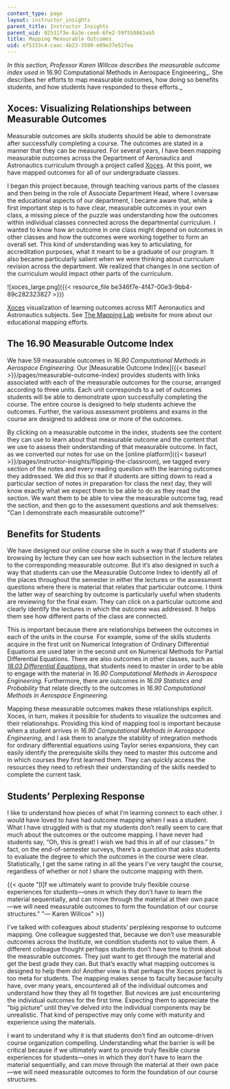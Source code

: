 ```yaml
---
content_type: page
layout: instructor_insights
parent_title: Instructor Insights
parent_uid: 92531f3e-8a3e-cee6-6fe2-59f558861eb5
title: Mapping Measurable Outcomes
uid: ef5333c4-caac-4b23-3599-e89e37e52fea
---
```


_In this section, Professor Karen Willcox describes the measurable outcome index used in_ 16.90 Computational Methods in Aerospace Engineering_. She describes her efforts to map measurable outcomes, how doing so benefits students, and how students have responded to these efforts._

Xoces: Visualizing Relationships between Measurable Outcomes
------------------------------------------------------------

Measurable outcomes are skills students should be able to demonstrate after successfully completing a course. The outcomes are stated in a manner that they can be measured. For several years, I have been mapping measurable outcomes across the Department of Aeronautics and Astronautics curriculum through a project called [Xoces](https://xoces.mit.edu). At this point, we have mapped outcomes for all of our undergraduate classes.

I began this project because, through teaching various parts of the classes and then being in the role of Associate Department Head, where I oversaw the educational aspects of our department, I became aware that, while a first important step is to have clear, measurable outcomes in your own class, a missing piece of the puzzle was understanding how the outcomes within individual classes connected across the departmental curriculum. I wanted to know how an outcome in one class might depend on outcomes in other classes and how the outcomes were working together to form an overall set. This kind of understanding was key to articulating, for accreditation purposes, what it meant to be a graduate of our program. It also became particularly salient when we were thinking about curriculum revision across the department. We realized that changes in one section of the curriculum would impact other parts of the curriculum.

![xoces_large.png]({{< resource_file be346f7e-4f47-00e3-9bb4-89c282323827 >}})  

[Xoces](https://xoces.mit.edu) visualization of learning outcomes across MIT Aeronautics and Astronautics subjects. See [The Mapping Lab](http://mapping.mit.edu/) website for more about our educational mapping efforts.

The 16.90 Measurable Outcome Index
----------------------------------

We have 59 measurable outcomes in _16.90 Computational Methods in Aerospace Engineering_. Our [Measurable Outcome Index]({{< baseurl >}}/pages/measurable-outcome-index) provides students with links associated with each of the measurable outcomes for the course, arranged according to three units. Each unit corresponds to a set of outcomes students will be able to demonstrate upon successfully completing the course. The entire course is designed to help students achieve the outcomes. Further, the various assessment problems and exams in the course are designed to address one or more of the outcomes.

By clicking on a measurable outcome in the index, students see the content they can use to learn about that measurable outcome and the content that we use to assess their understanding of that measurable outcome. In fact, as we converted our notes for use on the [online platform]({{< baseurl >}}/pages/instructor-insights/flipping-the-classroom), we tagged every section of the notes and every reading question with the learning outcomes they addressed. We did this so that if students are sitting down to read a particular section of notes in preparation for class the next day, they will know exactly what we expect them to be able to do as they read the section. We want them to be able to view the measurable outcome tag, read the section, and then go to the assessment questions and ask themselves: "Can I demonstrate each measurable outcome?"

Benefits for Students
---------------------

We have designed our online course site in such a way that if students are browsing by lecture they can see how each subsection in the lecture relates to the corresponding measurable outcome. But it’s also designed in such a way that students can use the Measurable Outcome Index to identify all of the places throughout the semester in either the lectures or the assessment questions where there is material that relates that particular outcome. I think the latter way of searching by outcome is particularly useful when students are reviewing for the final exam. They can click on a particular outcome and clearly identify the lectures in which the outcome was addressed. It helps them see how different parts of the class are connected.

This is important because there are relationships between the outcomes in each of the units in the course  For example, some of the skills students acquire in the first unit on Numerical Integration of Ordinary Differential Equations are used later in the second unit on Numerical Methods for Partial Differential Equations. There are also outcomes in other classes, such as _[18.03 Differential Equations](/courses/18-03sc-differential-equations-fall-2011)_, that students need to master in order to be able to engage with the material in _16.90 Computational Methods in Aerospace Engineering._ Furthermore, there are outcomes in _16.09 Statistics and Probability_ that relate directly to the outcomes in _16.90 Computational Methods in Aerospace Engineering_.

Mapping these measurable outcomes makes these relationships explicit. Xoces, in turn, makes it possible for students to visualize the outcomes and their relationships. Providing this kind of mapping tool is important because when a student arrives in _16.90 Computational Methods in Aerospace Engineering_, and I ask them to analyze the stability of integration methods for ordinary differential equations using Taylor series expansions, they can easily identify the prerequisite skills they need to master this outcome and in which courses they first learned them. They can quickly access the resources they need to refresh their understanding of the skills needed to complete the current task.

Students’ Perplexing Response
-----------------------------

I like to understand how pieces of what I’m learning connect to each other. I would have loved to have had outcome mapping when I was a student. What I have struggled with is that my students don’t really seem to care that much about the outcomes or the outcome mapping. I have never had students say, “Oh, this is great! I wish we had this in all of our classes.” In fact, on the end-of-semester surveys, there’s a question that asks students to evaluate the degree to which the outcomes in the course were clear. Statistically, I get the same rating in all the years I’ve very taught the course, regardless of whether or not I share the outcome mapping with them.

{{< quote "[I]f we ultimately want to provide truly flexible course experiences for students—ones in which they don’t have to learn the material sequentially, and can move through the material at their own pace—we will need measurable outcomes to form the foundation of our course structures." "— Karen Willcox" >}}

I've talked with colleagues about students’ perplexing response to outcome mapping. One colleague suggested that, because we don’t use measurable outcomes across the Institute, we condition students not to value them. A different colleague thought perhaps students don’t have time to think about the measurable outcomes. They just want to get through the material and get the best grade they can. But that’s exactly what mapping outcomes is designed to help them do! Another view is that perhaps the Xoces project is too meta for students. The mapping makes sense to faculty because faculty have, over many years, encountered all of the individual outcomes and understand how they they all fit together. But novices are just encountering the individual outcomes for the first time. Expecting them to appreciate the “big picture” until they’ve delved into the individual components may be unrealistic. That kind of perspective may only come with maturity and experience using the materials.

I want to understand why it is that students don’t find an outcome-driven course organization compelling. Understanding what the barrier is will be critical because if we ultimately want to provide truly flexible course experiences for students—ones in which they don’t have to learn the material sequentially, and can move through the material at their own pace—we will need measurable outcomes to form the foundation of our course structures.